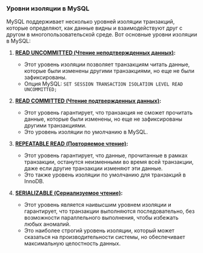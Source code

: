 ### Уровни изоляции в MySQL

MySQL поддерживает несколько уровней изоляции транзакций, которые определяют, как данные видны и взаимодействуют друг с
другом в многопользовательской среде. Вот основные уровни изоляции в MySQL:

1. **[READ UNCOMMITTED (Чтение неподтвержденных данных)](read-uncommitted.md):**
    - Этот уровень изоляции позволяет транзакциям читать данные, которые были изменены другими транзакциями, но еще не
      были зафиксированы.
    - Опция MySQL: `SET SESSION TRANSACTION ISOLATION LEVEL READ UNCOMMITTED;`

2. **[READ COMMITTED (Чтение подтвержденных данных)](read-commited.md):**
    - Этот уровень гарантирует, что транзакция не сможет прочитать данные, которые были изменены, но еще не
      зафиксированы другими транзакциями.
    - Это уровень изоляции по умолчанию в MySQL.

3. **[REPEATABLE READ (Повторяемое чтение)](repeatable-read.md):**
    - Этот уровень гарантирует, что данные, прочитанные в рамках транзакции, останутся неизменными во время всей
      транзакции, даже если другие транзакции изменяют эти данные.
    - Это также уровень изоляции по умолчанию для транзакций в InnoDB.

4. **[SERIALIZABLE (Сериализуемое чтение)](serializable.md):**
    - Этот уровень является наивысшим уровнем изоляции и гарантирует, что транзакции выполняются последовательно, без
      возможности параллельного выполнения, чтобы избежать любых аномалий.
    - Это наиболее строгий уровень изоляции, который может сказаться на производительности системы, но обеспечивает
      максимальную целостность данных.